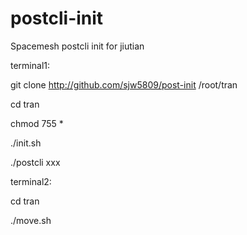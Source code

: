 # postcli-init
Spacemesh postcli init for jiutian

terminal1:

git clone http://github.com/sjw5809/post-init /root/tran

cd tran

chmod 755 *

./init.sh

./postcli xxx


terminal2:

cd tran

./move.sh
